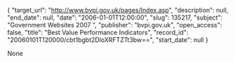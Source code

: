 {
  "target_url": "http://www.bvpi.gov.uk/pages/Index.asp", 
  "description": null, 
  "end_date": null, 
  "date": "2006-01-01T12:00:00", 
  "slug": 135217, 
  "subject": "Government Websites 2007 ", 
  "publisher": "bvpi.gov.uk", 
  "open_access": false, 
  "title": "Best Value Performance Indicators", 
  "record_id": "20060101T120000/cbt1bgbt2DloXRFTZTt3bw==", 
  "start_date": null
}

None